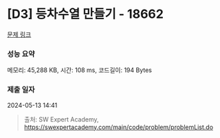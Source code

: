# [D3] 등차수열 만들기 - 18662 

[문제 링크](https://swexpertacademy.com/main/code/problem/problemDetail.do?contestProbId=AYo-e9EKmGoDFAQI) 

### 성능 요약

메모리: 45,288 KB, 시간: 108 ms, 코드길이: 194 Bytes

### 제출 일자

2024-05-13 14:41



> 출처: SW Expert Academy, https://swexpertacademy.com/main/code/problem/problemList.do